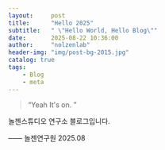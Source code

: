 ```yaml
---
layout:     post
title:      "Hello 2025"
subtitle:   " \"Hello World, Hello Blog\""
date:       2025-08-22 10:36:00
author:     "nolzenlab"
header-img: "img/post-bg-2015.jpg"
catalog: true
tags:
    - Blog
    - meta
---
```


> “Yeah It's on. ”


놀젠스튜디오 연구소 블로그입니다.

—— 놀젠연구원 2025.08
